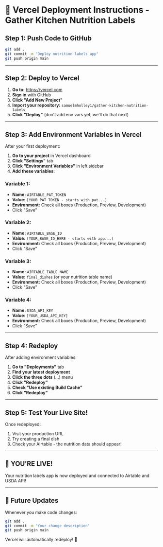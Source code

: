 # 🚀 Vercel Deployment Instructions - Gather Kitchen Nutrition Labels

## Step 1: Push Code to GitHub

```bash
git add .
git commit -m "Deploy nutrition labels app"
git push origin main
```

---

## Step 2: Deploy to Vercel

1. **Go to:** https://vercel.com
2. **Sign in** with GitHub
3. **Click "Add New Project"**
4. **Import your repository:** `samuelmholley1/gather-kitchen-nutrition-labels`
5. **Click "Deploy"** (don't add env vars yet, we'll do that next)

---

## Step 3: Add Environment Variables in Vercel

After your first deployment:

1. **Go to your project** in Vercel dashboard
2. **Click "Settings"** tab
3. **Click "Environment Variables"** in left sidebar
4. **Add these variables:**

### Variable 1:
- **Name:** `AIRTABLE_PAT_TOKEN`
- **Value:** `[YOUR_PAT_TOKEN - starts with pat...]`
- **Environment:** Check all boxes (Production, Preview, Development)
- Click "Save"

### Variable 2:
- **Name:** `AIRTABLE_BASE_ID`
- **Value:** `[YOUR_BASE_ID_HERE - starts with app...]`
- **Environment:** Check all boxes (Production, Preview, Development)
- Click "Save"

### Variable 3:
- **Name:** `AIRTABLE_TABLE_NAME`
- **Value:** `final_dishes` (or your nutrition table name)
- **Environment:** Check all boxes (Production, Preview, Development)
- Click "Save"

### Variable 4:
- **Name:** `USDA_API_KEY`
- **Value:** `[YOUR_USDA_API_KEY]`
- **Environment:** Check all boxes (Production, Preview, Development)
- Click "Save"

---

## Step 4: Redeploy

After adding environment variables:

1. **Go to "Deployments"** tab
2. **Find your latest deployment**
3. **Click the three dots** (...) menu
4. **Click "Redeploy"**
5. **Check "Use existing Build Cache"**
6. **Click "Redeploy"**

---

## Step 5: Test Your Live Site!

Once redeployed:
1. Visit your production URL
2. Try creating a final dish
3. Check your Airtable - the nutrition data should appear!

---

## 🎉 YOU'RE LIVE!

Your nutrition labels app is now deployed and connected to Airtable and USDA API!

---

## 🔄 Future Updates

Whenever you make code changes:
```bash
git add .
git commit -m "Your change description"
git push origin main
```

Vercel will automatically redeploy! 🚀

